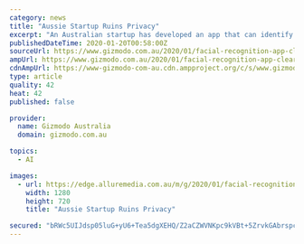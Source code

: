 ```yaml
---
category: news
title: "Aussie Startup Ruins Privacy"
excerpt: "An Australian startup has developed an app that can identify your name and address with a single photo. It's already being used by U.S. law enforcement despite a lack of regulation and independent testing. Until now, Clearview AI wasn't a household name. But a report by the New York Times over the weekend revealed it has been used by hundreds ..."
publishedDateTime: 2020-01-20T00:58:00Z
sourceUrl: https://www.gizmodo.com.au/2020/01/facial-recognition-app-clearview-ai/
ampUrl: https://www.gizmodo.com.au/2020/01/facial-recognition-app-clearview-ai/amp
cdnAmpUrl: https://www-gizmodo-com-au.cdn.ampproject.org/c/s/www.gizmodo.com.au/2020/01/facial-recognition-app-clearview-ai/amp
type: article
quality: 42
heat: 42
published: false

provider:
  name: Gizmodo Australia
  domain: gizmodo.com.au

topics:
  - AI

images:
  - url: https://edge.alluremedia.com.au/m/g/2020/01/facial-recognition.jpg
    width: 1280
    height: 720
    title: "Aussie Startup Ruins Privacy"

secured: "bRWc5UIJdsp05luG+yU6+Tea5dgXEHQ/Z2aCZWVNKpc9kVBt+5ZrvkGAbrspc+6MhvY1pWza5CPH6YPzH+s6vynd6d57EP5cNi511JceHhtT5hmtqVxtak9Ux8nkKbaca453zSg7ww9P22yK4svNDLQ+SRteVrINYQwy3KDslKdAQs0UfeTzhRRdi5h/Oc8k6TMfoS5ucxnAlbvPGj7e4W18llYYV2V589UYS+U6NqBwpnL7eDsentkFlXwL84TVKtS3G3AdZ2auvXcHfthaPB/Qsy3jug+gnAZt/cDhBhQ=;Tn8uQrrzZWJ3hN1Y0WHLDw=="
---
```


